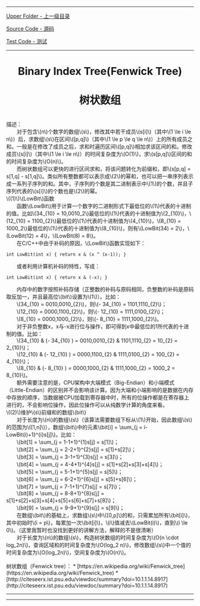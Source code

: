 <script type="text/javascript" async src="//cdn.bootcss.com/mathjax/2.7.0/MathJax.js?config=TeX-AMS-MML_HTMLorMML"></script>
<script type="text/javascript" async src="https://cdnjs.cloudflare.com/ajax/libs/mathjax/2.7.1/MathJax.js?config=TeX-MML-AM_CHTML"></script>


--------
[Upper Folder - 上一级目录](../)

[Source Code - 源码](https://github.com/zhaochenyou/Way-to-Algorithm/blob/master/src/DataStructure/BinaryIndexTree.hpp)

[Test Code - 测试](https://github.com/zhaochenyou/Way-to-Algorithm/blob/master/src/DataStructure/BinaryIndexTree.cpp)


--------

<div>
<h1 align="center">Binary Index Tree(Fenwick Tree)</h1>
<h1 align="center">树状数组</h1>
<br>
描述： <br>
&emsp;&emsp;对于包含\(n\)个数字的数组\(s\)，修改其中若干成员\(s[i]\)（其中\(1 \le i \le n\)）后，求数组\(s\)在区间\([p,q]\)（其中\(1 \le p \le q \le n\)）上的所有成员之和。一般是在修改了成员之后，求和时遍历区间\([p,q]\)相加求该区间的和。修改成员\(s[i]\)（其中\(1 \le i \le n\)）的时间复杂度为\(O(1)\)，求\(s[p,q]\)区间的和的时间复杂度为\(O(n)\)。 <br>
&emsp;&emsp;而树状数组可以更快的进行区间求和，将该问题转化为前缀和，即\(s[p,q] = s[1,q] - s[1,q]\)。类似所有整数都可以表示成\(2\)的幂和，也可以把一串序列表示成一系列子序列的和。其中，子序列的个数是其二进制表示中\(1\)的个数，并且子序列代表的\(s[i]\)的个数也是\(2\)的幂。 <br>
\((1)\)\(LowBit\)函数 <br>
&emsp;&emsp;函数\(LowBit\)用于计算一个数字的二进制形式下最低位的\(1\)代表的十进制的值。比如\(34_{10} = 10,0010_2\)最低位的\(1\)代表的十进制值为\(2_{10}\)，\(12_{10} = 1100_{2}\)最低位的\(1\)代表的十进制值为\(4_{10}\)，\(8_{10} = 1000_2\)最低位的\(1\)代表的十进制值为\(8_{10}\)，则有\(LowBit(34) = 2\)，\(LowBit(12) = 4\)，\(LowBit(8) = 8\)。 <br>
&emsp;&emsp;在C/C++中由于补码的原因，\(LowBit\)函数实现如下： <br>
<code style="display: block; white-space: pre-wrap;">
int LowBit(int x) { return x & (x ^ (x-1)); } <br>
</code>
&emsp;&emsp;或者利用计算机补码的特性，写成： <br>
<code style="display: block; white-space: pre-wrap;">
int LowBit(int x) { return x & (-x); } <br>
</code>
&emsp;&emsp;内存中的数字按照补码存储（正整数的补码与原码相同，负整数的补码是原码取反加一，并且最高位\(bit\)设置为\(1\)）。比如： <br>
&emsp;&emsp;\(34_{10} = 0010,0010_{2}\)，则\(- 34_{10} = 1101,1110_{2}\)； <br>
&emsp;&emsp;\(12_{10} = 0000,1100_{2}\)，则\(- 12_{10} = 1111,0100_{2}\)； <br>
&emsp;&emsp;\(8_{10} = 0000,1000_{2}\)，则\(- 8_{10} = 1111,1000_{2}\)。 <br>
&emsp;&emsp;对于非负整数x，x与-x进行位与操作，即可得到x中最低位的1所代表的十进制的值。比如： <br>
&emsp;&emsp;\(34_{10} & (- 34_{10} ) = 0010,0010_{2} & 1101,1110_{2} = 10_{2} = 2_{10}\)； <br>
&emsp;&emsp;\(12_{10} & (- 12_{10} ) = 0000,1100_{2} & 1111,0100_{2} = 100_{2} = 4_{10}\)； <br>
&emsp;&emsp;\(8_{10} & (- 8_{10} ) = 0000,1000_{2} & 1111,1000_{2} = 1000_2 = 8_{10}\)。 <br>
&emsp;&emsp;额外需要注意的是，CPU架构中大端模式（Big-Endian）和小端模式（Little-Endian）的区别并不会影响该计算。因为大端和小端影响的是数据在内存中存放的顺序，当数据被CPU加载到寄存器中时，所有的位操作都是在寄存器上进行的，不会影响位操作，因此位操作可以从纯数学计算的角度来看。 <br>
\((2)\)维护\(s\)前缀和的数组\(bit\) <br>
&emsp;&emsp;对于长度为\(n\)的数组\(s\)（该算法需要数组下标从\(1\)开始，因此数组\(s\)的范围为\([1,n]\)），数组\(bit\)中的元素\(bit[i] = \sum_{j = i-LowBit(i)+1}^{i}s[j]\)。比如： <br>
&emsp;&emsp;\(bit[1] = \sum_{j = 1-1+1}^{1}s[j] = s[1]\)； <br>
&emsp;&emsp;\(bit[2] = \sum_{j = 2-2+1}^{2}s[j] = s[1]+s[2]\)； <br>
&emsp;&emsp;\(bit[3] = \sum_{j = 3-1+1}^{3}s[j] = s[3]\)； <br>
&emsp;&emsp;\(bit[4] = \sum_{j = 4-4+1}^{4}s[j] = s[1]+s[2]+s[3]+s[4]\)； <br>
&emsp;&emsp;\(bit[5] = \sum_{j = 5-1+1}^{5}s[j] = s[5]\)； <br>
&emsp;&emsp;\(bit[6] = \sum_{j = 6-2+1}^{6}s[j] = s[5]+s[6]\)； <br>
&emsp;&emsp;\(bit[7] = \sum_{j = 7-1+1}^{7}s[j] = s[7]\)； <br>
&emsp;&emsp;\(bit[8] = \sum_{j = 8-8+1}^{8}s[j] = s[1]+s[2]+s[3]+s[4]+s[5]+s[6]+s[7]+s[8]\)； <br>
&emsp;&emsp;\(bit[9] = \sum_{j = 9-9+1}^{9}s[j] = s[9]\)； <br>
&emsp;&emsp;在数组\(bit\)的基础上，求数组\(s\)中\([0,p]\)的和，只需累加所有\(bit[i]\)，其中初始时\(i = p\)，每累加一次\(bit[i]\)，\(i\)值减去\(LowBit(i)\)，直到\(i \le 0\)。（这里我暂时也没找到更好的讲解方法，解释的不是很清晰） <br>
&emsp;&emsp;对于长度为\(n\)的数组\(s\)，构造树状数组的时间复杂度为\(O(n \cdot log_2⁡n)\)，查询区域和的时间复杂度为\(O(log_2 n)\)，修改数组\(s\)中一个值的时间复杂度为\(O(log_2⁡n)\)，空间复杂度为\(O(n)\)。 <br>
</div>

<br>
树状数组（Fenwick tree）：
* [https://en.wikipedia.org/wiki/Fenwick_tree](https://en.wikipedia.org/wiki/Fenwick_tree)
* [http://citeseerx.ist.psu.edu/viewdoc/summary?doi=10.1.1.14.8917](http://citeseerx.ist.psu.edu/viewdoc/summary?doi=10.1.1.14.8917)


--------
--------
